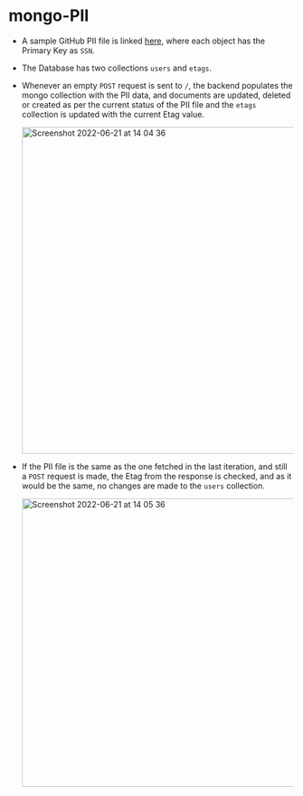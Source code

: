 # mongo-PII

- A sample GitHub PII file is linked [here](https://github.com/priyansh71/mongo-PII/blob/main/PII.json), where each object has the Primary Key as ```SSN```.

- The Database has two collections ```users``` and ```etags```.

- Whenever an empty ```POST``` request is sent to ```/```, the backend populates the mongo collection with the PII data, and   documents are updated, deleted or created as per the current status of the PII file and the ```etags``` collection is updated with the current Etag value.

     <img width="578" alt="Screenshot 2022-06-21 at 14 04 36" src="https://user-images.githubusercontent.com/77532581/174755287-43f5f66c-2396-4e74-87ca-be2c47738fd7.png">

- If the PII file is the same as the one fetched in the last iteration, and still a ```POST``` request is made, the Etag from the response is checked, and as it would be the same, no changes are made to the ```users``` collection.

     <img width="510" alt="Screenshot 2022-06-21 at 14 05 36" src="https://user-images.githubusercontent.com/77532581/174755396-7d6b057b-d583-425a-8d2d-0aa12d1eb6a6.png">
